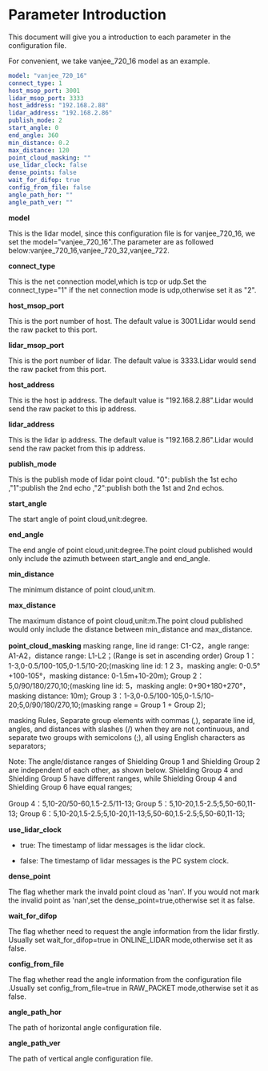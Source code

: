 # Parameter Introduction

This document will give you a introduction to each parameter in the configuration file.  

For convenient, we take vanjee_720_16 model as an example.

```yaml
model: "vanjee_720_16"
connect_type: 1
host_msop_port: 3001
lidar_msop_port: 3333
host_address: "192.168.2.88"
lidar_address: "192.168.2.86"
publish_mode: 2
start_angle: 0
end_angle: 360
min_distance: 0.2
max_distance: 120
point_cloud_masking: ""
use_lidar_clock: false
dense_points: false
wait_for_difop: true
config_from_file: false
angle_path_hor: ""
angle_path_ver: ""
```

**model**

This is the lidar model, since this configuration file is for vanjee_720_16, we set the model="vanjee_720_16".The parameter are as followed below:vanjee_720_16,vanjee_720_32,vanjee_722.

**connect_type**

This is the net connection model,which is tcp or udp.Set the connect_type="1" if the net connection mode is udp,otherwise set it as "2".

**host_msop_port**

This is the port number of host. The default value is 3001.Lidar would send the raw packet to this port.

**lidar_msop_port**

This is the port number of lidar. The default value is 3333.Lidar would send the raw packet from this port.

**host_address**

This is the host ip address. The default value is "192.168.2.88".Lidar would send the raw packet to this ip address.

**lidar_address**

This is the lidar ip address. The default value is "192.168.2.86".Lidar would send the raw packet from this ip address.

**publish_mode**

This is the publish mode of lidar point cloud. "0": publish the 1st echo ,"1":publish the 2nd echo ,"2":publish both the 1st and 2nd echos.

**start_angle**

The start angle of point cloud,unit:degree.

**end_angle**

The end angle of point cloud,unit:degree.The point cloud published would only include the azimuth between start_angle and end_angle.

**min_distance**

The minimum distance of point cloud,unit:m.

**max_distance**

The maximum distance of point cloud,unit:m.The point cloud published would only include the distance between min_distance and max_distance.

**point_cloud_masking**
masking range,
  line id range: C1-C2，angle range: A1-A2，distance range: L1-L2；(Range is set in ascending order)
  Group 1：1-3,0-0.5/100-105,0-1.5/10-20;(masking line id: 1 2 3，masking angle: 0-0.5°+100-105°，masking distance: 0-1.5m+10-20m);
  Group 2：5,0/90/180/270,10;(masking line id: 5，masking angle: 0+90+180+270°，masking distance: 10m);
  Group 3：1-3,0-0.5/100-105,0-1.5/10-20;5,0/90/180/270,10;(masking range = Group 1 + Group 2);

masking Rules,
  Separate group elements with commas (,), separate line id, angles, and distances with slashes (/) when they are not continuous, and separate two groups with semicolons (;), all using English characters as separators;

Note: The angle/distance ranges of Shielding Group 1 and Shielding Group 2 are independent of each other, as shown below. Shielding Group 4 and     Shielding Group 5 have different ranges, while Shielding Group 4 and Shielding Group 6 have equal ranges;

  Group 4：5,10-20/50-60,1.5-2.5/11-13;
  Group 5：5,10-20,1.5-2.5;5,50-60,11-13;
  Group 6：5,10-20,1.5-2.5;5,10-20,11-13;5,50-60,1.5-2.5;5,50-60,11-13;

**use_lidar_clock**

  - true: The timestamp of lidar messages is the lidar clock.

  - false: The timestamp of lidar messages is the PC system clock.

**dense_point**

The flag whether mark the invald point cloud as 'nan'. If you would not mark the invalid point as 'nan',set the dense_point=true,otherwise set it as false.

**wait_for_difop**

The flag whether need to request the angle information from the lidar firstly. Usually set wait_for_difop=true in ONLINE_LIDAR mode,otherwise set it as false.

**config_from_file**

The flag whether read the angle information from the configuration file .Usually set config_from_file=true in RAW_PACKET mode,otherwise set it as false.

**angle_path_hor**

The path of horizontal angle configuration file.

**angle_path_ver**

The path of vertical angle configuration file.
